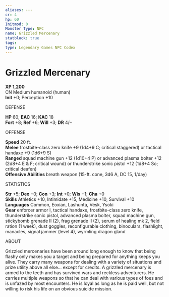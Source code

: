 ```yaml
---
aliases: ---
cr: 4
hp: 60
Initmod: 0
Monster Type: NPC
name: Grizzled Mercenary
statblock: true
tags: 
type: Legendary Games NPC Codex
---
```


# Grizzled Mercenary

**XP 1,200**  
CN Medium humanoid (human)  
**Init** +0; Perception +10

DEFENSE

**HP** 60; **EAC** 16; **KAC** 18  
**Fort** +8; **Ref** +6; **Will** +3; **DR** 4/–

OFFENSE

**Speed** 20 ft.  
**Melee** frostbite-class zero knife +9 (1d4+9 C; critical staggered) or tactical handaxe +9 (1d6+9 S)  
**Ranged** squad machine gun +12 (1d10+4 P) or advanced plasma bolter +12 (2d8+4 E & F; critical wound) or thunderstrike sonic pistol +12 (1d8+4 So; critical deafen)  
**Offensive Abilities** breath weapon (15-ft. cone, 3d6 A, DC 15, 1/day)

STATISTICS

**Str** +5; **Dex** +0; **Con** +3; **Int** +0; **Wis** +1; **Cha** +0  
**Skills** Athletics +10, Intimidate +15, Medicine +10, Survival +10  
**Languages** Common, Eoxian, Lashunta, Vesk, Ysoki  
**Gear** enforcer armor I, tactical handaxe, frostbite-class zero knife, thunderstrike sonic pistol, advanced plasma bolter, squad machine gun, stickybomb grenade II (2), frag grenade II (2), serum of healing mk 2, field ration (1 week), dust goggles, reconfigurable clothing, binoculars, flashlight, manacles, signal jammer (level 4), wyrmling dragon gland

ABOUT

Grizzled mercenaries have been around long enough to know that being flashy only makes you a target and being prepared for anything keeps you alive. They carry many weapons for dealing with a variety of situations and prize utility above all else… except for credits. A grizzled mercenary is armed to the teeth and has survived wars and reckless adventurers. He carries multiple weapons so that he can deal with various types of foes and is unfazed by most encounters. He is loyal as long as he is paid well, but not willing to risk his life on an obvious suicide mission.
